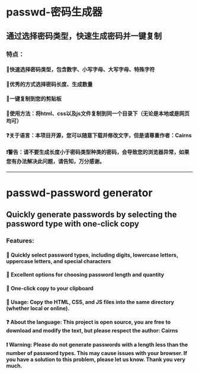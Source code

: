 # passwd-密码生成器
## 通过选择密码类型，快速生成密码并一键复制
### 特点：
#### 🚀快速选择密码类型，包含数字、小写字母、大写字母、特殊字符
#### 🚀优秀的方式选择密码长度、生成数量
#### 🚀一键复制到您的剪贴板
#### 🚀使用方法：将html、css以及js文件复制到同一个目录下（无论是本地或是网页均可）
#### ❓关于语言：本项目开源，您可以随意下载并修改文字，但是请尊重作者：Cairns
#### ❗警告：请不要生成长度小于密码类型种类的密码，会导致您的浏览器异常，如果您有办法解决此问题，请告知，万分感谢。

******
# passwd-password generator
## Quickly generate passwords by selecting the password type with one-click copy
### Features:
#### 🚀 Quickly select password types, including digits, lowercase letters, uppercase letters, and special characters
#### 🚀 Excellent options for choosing password length and quantity
#### 🚀 One-click copy to your clipboard
#### 🚀 Usage: Copy the HTML, CSS, and JS files into the same directory (whether local or online).
#### ❓ About the language: This project is open source, you are free to download and modify the text, but please respect the author: Cairns
#### ❗ Warning: Please do not generate passwords with a length less than the number of password types. This may cause issues with your browser. If you have a solution to this problem, please let us know. Thank you very much.

